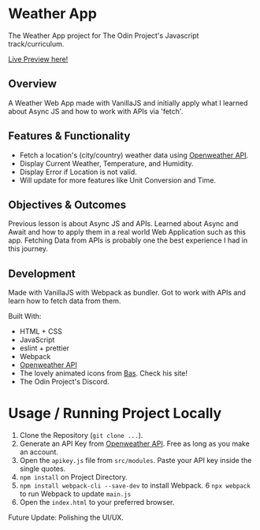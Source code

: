# Weather App

The Weather App project for The Odin Project's Javascript track/curriculum.

[Live Preview here!](https://bananabread08.github.io/weather-app/)

## Overview

A Weather Web App made with VanillaJS and initially apply what I learned about Async JS and how to work with APIs via 'fetch'.

## Features & Functionality

- Fetch a location's (city/country) weather data using [Openweather API](https://openweathermap.org/).
- Display Current Weather, Temperature, and Humidity.
- Display Error if Location is not valid.
- Will update for more features like Unit Conversion and Time.

## Objectives & Outcomes

Previous lesson is about Async JS and APIs. Learned about Async and Await and how to apply them in a real world Web Application such as this app. Fetching Data from APIs is probably one the best experience I had in this journey.

## Development

Made with VanillaJS with Webpack as bundler. Got to work with APIs and learn how to fetch data from them.

Built With:

- HTML + CSS
- JavaScript
- eslint + prettier
- Webpack
- [Openweather API](https://openweathermap.org/)
- The lovely animated icons from [Bas](https://bas.dev/). Check his site!
- The Odin Project's Discord.

# Usage / Running Project Locally

1. Clone the Repository (`git clone ...`).
2. Generate an API Key from [Openweather API](https://openweathermap.org/). Free as long as you make an account.
3. Open the `apikey.js` file from `src/modules`. Paste your API key inside the single quotes.
4. `npm install` on Project Directory.
5. `npm install webpack-cli --save-dev` to install Webpack.
   6 `npx webpack` to run Webpack to update `main.js`
6. Open the `index.html` to your preferred browser.

Future Update: Polishing the UI/UX.
